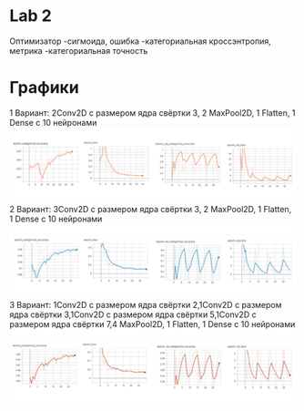 # Lab 2

Оптимизатор -сигмоида, ошибка -категориальная кроссэнтропия, метрика -категориальная точность

# Графики
1 Вариант: 2Conv2D c размером ядра свёртки 3, 2 MaxPool2D, 1 Flatten, 1 Dense c 10 нейронами
![1 Вариант](/Lab2/1.jpg)
2 Вариант: 3Conv2D c размером ядра свёртки 3, 2 MaxPool2D, 1 Flatten, 1 Dense c 10 нейронами
![2 Вариант](/Lab2/2.jpg)
3 Вариант: 1Conv2D c размером ядра свёртки 2,1Conv2D c размером ядра свёртки 3,1Conv2D c размером ядра свёртки 5,1Conv2D c размером ядра свёртки 7,4 MaxPool2D, 1 Flatten, 1 Dense c 10 нейронами
![3 Вариант](/Lab2/3.jpg)
